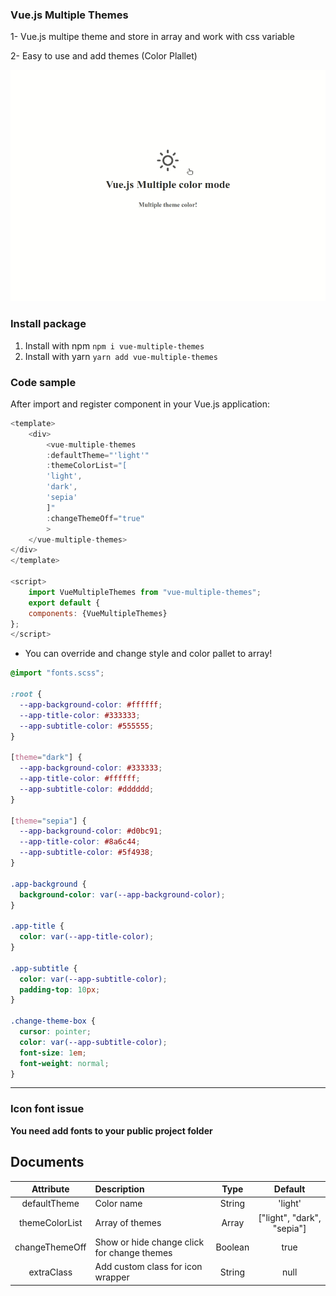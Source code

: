 ### Vue.js Multiple Themes

1- Vue.js multipe theme and store in array and work with css variable

2- Easy to use and add themes (Color Plallet)

![vue-multiple-themes](vue-multiple-themes.gif)

### Install package

1. Install with npm `npm i vue-multiple-themes`
2. Install with yarn `yarn add vue-multiple-themes`

### Code sample

After import and register component in your Vue.js application:

```javascript
<template>
    <div>
        <vue-multiple-themes
        :defaultTheme="'light'"
        :themeColorList="[
        'light',
        'dark',
        'sepia'
        ]"
        :changeThemeOff="true"
        >
    </vue-multiple-themes>
</div>
</template>

<script>
    import VueMultipleThemes from "vue-multiple-themes";
    export default {
    components: {VueMultipleThemes}
};
</script>

```

- You can override and change style and color pallet to array!

```scss
@import "fonts.scss";

:root {
  --app-background-color: #ffffff;
  --app-title-color: #333333;
  --app-subtitle-color: #555555;
}

[theme="dark"] {
  --app-background-color: #333333;
  --app-title-color: #ffffff;
  --app-subtitle-color: #dddddd;
}

[theme="sepia"] {
  --app-background-color: #d0bc91;
  --app-title-color: #8a6c44;
  --app-subtitle-color: #5f4938;
}

.app-background {
  background-color: var(--app-background-color);
}

.app-title {
  color: var(--app-title-color);
}

.app-subtitle {
  color: var(--app-subtitle-color);
  padding-top: 10px;
}

.change-theme-box {
  cursor: pointer;
  color: var(--app-subtitle-color);
  font-size: 1em;
  font-weight: normal;
}
```


---
### Icon font issue
**You need add fonts to your public project folder**

## Documents

| Attribute      |                 Description                 |    Type | Default                                               |
| :---: | :--- | :---: | :----: |
| defaultTheme   |                 Color name                  |  String | 'light'                                               |
| themeColorList |               Array of themes               |   Array | ["light", "dark", "sepia"] |
| changeThemeOff | Show or hide change click for change themes | Boolean | true |
| extraClass | Add custom class for icon wrapper | String | null |